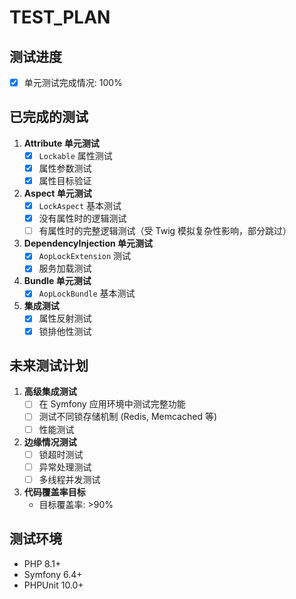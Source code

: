 # TEST_PLAN

## 测试进度

- [x] 单元测试完成情况: 100%

## 已完成的测试

1. **Attribute 单元测试**
   - [x] `Lockable` 属性测试
   - [x] 属性参数测试
   - [x] 属性目标验证

2. **Aspect 单元测试**
   - [x] `LockAspect` 基本测试
   - [x] 没有属性时的逻辑测试
   - [ ] 有属性时的完整逻辑测试（受 Twig 模拟复杂性影响，部分跳过）

3. **DependencyInjection 单元测试**
   - [x] `AopLockExtension` 测试
   - [x] 服务加载测试

4. **Bundle 单元测试**
   - [x] `AopLockBundle` 基本测试

5. **集成测试**
   - [x] 属性反射测试
   - [x] 锁排他性测试

## 未来测试计划

1. **高级集成测试**
   - [ ] 在 Symfony 应用环境中测试完整功能
   - [ ] 测试不同锁存储机制 (Redis, Memcached 等)
   - [ ] 性能测试

2. **边缘情况测试**
   - [ ] 锁超时测试
   - [ ] 异常处理测试
   - [ ] 多线程并发测试

3. **代码覆盖率目标**
   - 目标覆盖率: >90%

## 测试环境

- PHP 8.1+
- Symfony 6.4+
- PHPUnit 10.0+
